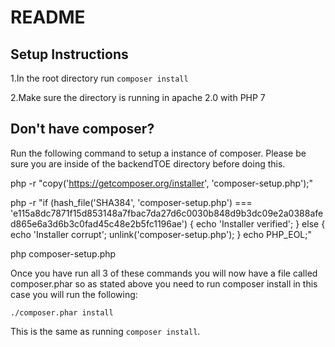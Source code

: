# README

## Setup Instructions

1.In the root directory run `composer install`

2.Make sure the directory is running in apache 2.0 with PHP 7


## Don't have composer?

Run the following command to setup a instance of composer. Please be sure you are inside of the backendTOE directory before doing this.

php -r "copy('https://getcomposer.org/installer', 'composer-setup.php');"

php -r "if (hash_file('SHA384', 'composer-setup.php') === 'e115a8dc7871f15d853148a7fbac7da27d6c0030b848d9b3dc09e2a0388afed865e6a3d6b3c0fad45c48e2b5fc1196ae') { echo 'Installer verified'; } else { echo 'Installer corrupt'; unlink('composer-setup.php'); } echo PHP_EOL;"

php composer-setup.php

Once you have run all 3 of these commands you will now have a file called composer.phar so as stated above you need to run composer install in this case you will run the following:

`./composer.phar install`

This is the same as running `composer install`.
